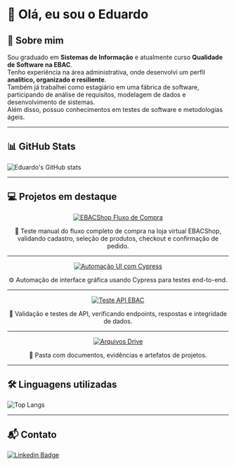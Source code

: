 # 👋 Olá, eu sou o Eduardo

## 🚀 Sobre mim
Sou graduado em **Sistemas de Informação** e atualmente curso **Qualidade de Software na EBAC**.  
Tenho experiência na área administrativa, onde desenvolvi um perfil **analítico, organizado e resiliente**.  
Também já trabalhei como estagiário em uma fábrica de software, participando de análise de requisitos, modelagem de dados e desenvolvimento de sistemas.  
Além disso, possuo conhecimentos em testes de software e metodologias ágeis.

---

## 📊 GitHub Stats
![Eduardo's GitHub stats](https://github-readme-stats.vercel.app/api?username=Eduferr&show_icons=true&theme=dark)

---

## 💻 Projetos em destaque

<div align="center">

  <!-- Projeto: Teste manual fluxo de compra EBACShop -->
  <a href="https://github.com/Eduferr/teste_manual_fluxo_de_compra_ebacshop">
    <img src="https://img.shields.io/badge/Projeto-EBACShop%20Fluxo%20de%20Compra-blue?style=for-the-badge&logo=github" alt="EBACShop Fluxo de Compra">
  </a>
  <p>
    📌 Teste manual do fluxo completo de compra na loja virtual EBACShop, validando cadastro, seleção de produtos, checkout e confirmação de pedido.
  </p>

  ---

  <!-- Projeto: Automação UI com Cypress -->
  <a href="https://github.com/Eduferr/automacao_ui_com_cypress_m22">
    <img src="https://img.shields.io/badge/Projeto-Automação%20UI%20(Cypress)-green?style=for-the-badge&logo=github" alt="Automação UI com Cypress">
  </a>
  <p>
    ⚙️ Automação de interface gráfica usando Cypress para testes end-to-end.
  </p>

  ---

  <!-- Projeto: Teste API EBAC -->
  <a href="https://github.com/Eduferr/teste-api-ebac">
    <img src="https://img.shields.io/badge/Projeto-Teste%20API%20EBAC-orange?style=for-the-badge&logo=github" alt="Teste API EBAC">
  </a>
  <p>
    🔌 Validação e testes de API, verificando endpoints, respostas e integridade de dados.
  </p>

  ---

  <!-- Projeto: Arquivos no Google Drive -->
  <a href="https://drive.google.com/drive/folders/14QjYDNwRJi5inPK1bSRtWJgqk-gL3Xk3">
    <img src="https://img.shields.io/badge/Projeto-Arquivos%20Drive-red?style=for-the-badge&logo=google-drive" alt="Arquivos Drive">
  </a>
  <p>
    📁 Pasta com documentos, evidências e artefatos de projetos.
  </p>

</div>

---

## 🛠️ Linguagens utilizadas
![Top Langs](https://github-readme-stats.vercel.app/api/top-langs/?username=Eduferr&layout=compact&theme=dark)

---

## 📬 Contato
[![Linkedin Badge](https://img.shields.io/badge/-Eduardo%20Santos-0077B5?style=for-the-badge&logo=Linkedin&logoColor=white)](https://www.linkedin.com/in/edufgs/)
